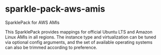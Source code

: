 # sparkle-pack-aws-amis
SparklePack for AWS AMIs

This SparklePack provides mappings for official Ubuntu LTS and Amazon Linux AMIs in all regions. The instance type and virtualization can be tuned via optional config arguments, and the set of available operating systems can also be trimmed according to preference. 
